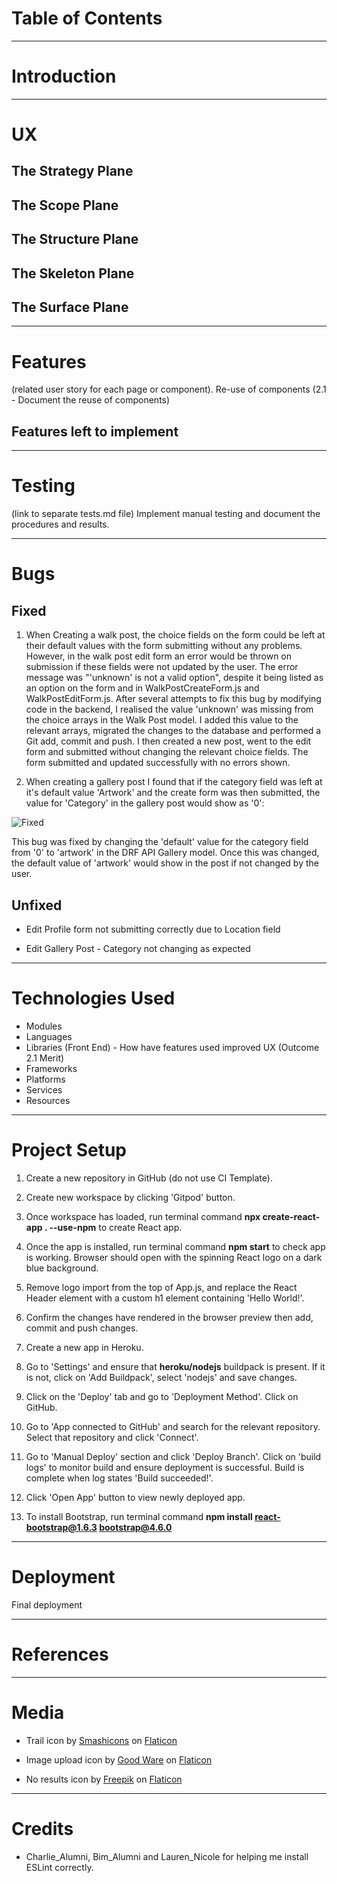 # Table of Contents

***

# Introduction

***

# UX

## The Strategy Plane

## The Scope Plane

## The Structure Plane

## The Skeleton Plane

## The Surface Plane

***

# Features
(related user story for each page or component). Re-use of components (2.1 - Document the reuse of components)

## Features left to implement

***

# Testing
(link to separate tests.md file)
Implement manual testing and document the procedures and results. 

***

# Bugs

## Fixed

1. When Creating a walk post, the choice fields on the form could be left at their default values with the form submitting without any problems. However, in the walk post edit form an error would be thrown on submission if these fields were not updated by the user. The error message was "'unknown' is not a valid option", despite it being listed as an option on the form and in WalkPostCreateForm.js and WalkPostEditForm.js. After several attempts to fix this bug by modifying code in the backend, I realised the value 'unknown' was missing from the choice arrays in the Walk Post model. I added this value to the relevant arrays, migrated the changes to the database and performed a Git add, commit and push. I then created a new post, went to the edit form and submitted without changing the relevant choice fields. The form submitted and updated successfully with no errors shown.

2. When creating a gallery post I found that if the category field was left at it's default value 'Artwork' and the create form was then submitted, the value for 'Category' in the gallery post would show as '0':

![Fixed](../pp5-react-frontend-the-winding-path/src/assets/bug_screenshots/gallerypost_bug.png)

This bug was fixed by changing the 'default' value for the category field from '0' to 'artwork' in the DRF API Gallery model. Once this was changed, the default value of 'artwork' would show in the post if not changed by the user. 

## Unfixed

- Edit Profile form not submitting correctly due to Location field

- Edit Gallery Post - Category not changing as expected

***

# Technologies Used

- Modules
- Languages
- Libraries (Front End) - How have features used improved UX (Outcome 2.1 Merit)
- Frameworks
- Platforms
- Services 
- Resources

***

# Project Setup

1. Create a new repository in GitHub (do not use CI Template).

2. Create new workspace by clicking 'Gitpod' button. 

3. Once workspace has loaded, run terminal command **npx create-react-app . --use-npm** to create React app. 

4. Once the app is installed, run terminal command **npm start** to check app is working. Browser should open with the spinning React logo on a dark blue background. 

5. Remove logo import from the top of App.js, and replace the React Header element with a custom h1 element containing 'Hello World!'. 

6. Confirm the changes have rendered in the browser preview then add, commit and push changes. 

7. Create a new app in Heroku. 

8. Go to 'Settings' and ensure that **heroku/nodejs** buildpack is present. If it is not, click on 'Add Buildpack', select 'nodejs' and save changes.

9. Click on the 'Deploy' tab and go to 'Deployment Method'. Click on GitHub. 

10. Go to 'App connected to GitHub' and search for the relevant repository. Select that repository and click 'Connect'.

11. Go to 'Manual Deploy' section and click 'Deploy Branch'. Click on 'build logs' to monitor build and ensure deployment is successful. Build is complete when log states 'Build succeeded!'. 

12. Click 'Open App' button to view newly deployed app. 

13. To install Bootstrap, run terminal command **npm install react-bootstrap@1.6.3 bootstrap@4.6.0**

***

# Deployment
Final deployment

***

# References

***

# Media

- Trail icon by <a href="https://www.flaticon.com/free-icon/path_2296506?term=trail&page=1&position=8&page=1&position=8&related_id=2296506&origin=tag" title="Smashicons">Smashicons</a> on <a href="https://www.flaticon.com/" title="Flaticon">Flaticon</a>

- Image upload icon by <a href="https://www.flaticon.com/free-icon/path_2296506?term=trail&page=1&position=8&page=1&position=8&related_id=2296506&origin=tag" title="Good Ware">Good Ware</a> on <a href="https://www.flaticon.com/" title="Flaticon">Flaticon</a>

- No results icon by <a href="https://www.flaticon.com/free-icon/no-results_6134051?term=no%20results&page=1&position=29&page=1&position=29&related_id=6134051&origin=tag" title="Freepik">Freepik</a> on <a href="https://www.flaticon.com/" title="Flaticon">Flaticon</a>

***

# Credits

- Charlie_Alumni, Bim_Alumni and Lauren_Nicole for helping me install ESLint correctly. 




